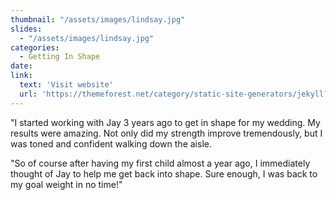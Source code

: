 ```yaml
---
thumbnail: "/assets/images/lindsay.jpg"
slides:
  - "/assets/images/lindsay.jpg"
categories:
  - Getting In Shape
date:   
link:
  text: 'Visit website'
  url: 'https://themeforest.net/category/static-site-generators/jekyll?ref=honryou'
---
```


"I started working with Jay 3 years ago to get in shape for my wedding. My results were amazing. Not only did my strength improve tremendously, but I was toned and confident walking down the aisle.

"So of course after having my first child almost a year ago, I immediately thought of Jay to help me get back into shape. Sure enough, I was back to my goal weight in no time!"